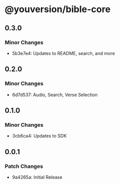 # @youversion/bible-core

## 0.3.0

### Minor Changes

- 5b3e7e4: Updates to README, search, and more

## 0.2.0

### Minor Changes

- 6d7d537: Audio, Search, Verse Selection

## 0.1.0

### Minor Changes

- 3cb6ca4: Updates to SDK

## 0.0.1

### Patch Changes

- 9a4265a: Initial Release
